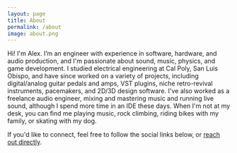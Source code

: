 ```yaml
---
layout: page
title: About
permalink: /about
image: about.png
---
```


Hi! I'm Alex. I’m an engineer with experience in software, hardware, and audio production, and I'm passionate about sound, music, physics, and game development. I studied electrical engineering at Cal Poly, San Luis Obispo, and have since worked on a variety of projects, including digital/analog guitar pedals and amps, VST plugins, niche retro-revival instruments, pacemakers, and 2D/3D design software. I've also worked as a freelance audio engineer, mixing and mastering music and running live sound, although I spend more time in an IDE these days. When I'm not at my desk, you can find me playing music, rock climbing, riding bikes with my family, or skating with my dog.

If you'd like to connect, feel free to follow the social links below, or [reach out directly](mailto:alex@alexzahnaudio.com).
